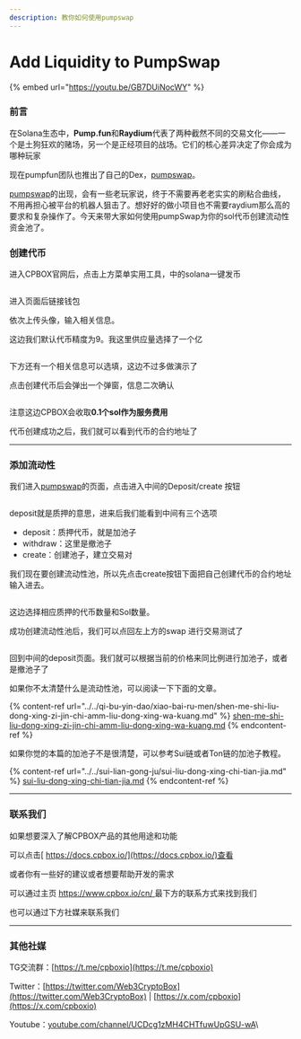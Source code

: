 ```yaml
---
description: 教你如何使用pumpswap
---
```


# Add Liquidity to PumpSwap

{% embed url="https://youtu.be/GB7DUiNocWY" %}

### 前言

在Solana生态中，**Pump.fun**和**Raydium**代表了两种截然不同的交易文化——一个是土狗狂欢的赌场，另一个是正经项目的战场。它们的核心差异决定了你会成为哪种玩家

现在pumpfun团队也推出了自己的Dex，[pumpswap](https://swap.pump.fun/)。

[pumpswap](https://swap.pump.fun/)的出现，会有一些老玩家说，终于不需要再老老实实的刷粘合曲线，不用再担心被平台的机器人狙击了。想好好的做小项目也不需要raydium那么高的要求和复杂操作了。今天来带大家如何使用pumpSwap为你的sol代币创建流动性资金池了。

### 创建代币

进入CPBOX官网后，点击上方菜单实用工具，中的solana一键发币

<figure><img src="../../../zh/.gitbook/assets/image.png" alt=""><figcaption></figcaption></figure>

进入页面后链接钱包

依次上传头像，输入相关信息。

这边我们默认代币精度为9。我这里供应量选择了一个亿

<figure><img src="../../../zh/.gitbook/assets/image%20(1).png" alt=""><figcaption></figcaption></figure>

下方还有一个相关信息可以选填，这边不过多做演示了

点击创建代币后会弹出一个弹窗，信息二次确认

<figure><img src="../../../zh/.gitbook/assets/image%20(2).png" alt=""><figcaption></figcaption></figure>

注意这边CPBOX会收取**0.1个sol作为服务费用**

代币创建成功之后，我们就可以看到代币的合约地址了

***

### 添加流动性

我们进入[pumpswap](https://swap.pump.fun/)的页面，点击进入中间的Deposit/create 按钮

<figure><img src="../../../zh/.gitbook/assets/image%20(3).png" alt=""><figcaption></figcaption></figure>

deposit就是质押的意思，进来后我们能看到中间有三个选项

* deposit：质押代币，就是加池子
* withdraw：这里是撤池子
* create：创建池子，建立交易对

我们现在要创建流动性池，所以先点击create按钮下面把自己创建代币的合约地址输入进去。

<figure><img src="../../../zh/.gitbook/assets/image%20(4).png" alt=""><figcaption></figcaption></figure>

这边选择相应质押的代币数量和Sol数量。

成功创建流动性池后，我们可以点回左上方的swap 进行交易测试了

<figure><img src="../../../zh/.gitbook/assets/image%20(5).png" alt=""><figcaption></figcaption></figure>

回到中间的deposit页面。我们就可以根据当前的价格来同比例进行加池子，或者是撤池子了

如果你不太清楚什么是流动性池，可以阅读一下下面的文章。

{% content-ref url="../../qi-bu-yin-dao/xiao-bai-ru-men/shen-me-shi-liu-dong-xing-zi-jin-chi-amm-liu-dong-xing-wa-kuang.md" %}
[shen-me-shi-liu-dong-xing-zi-jin-chi-amm-liu-dong-xing-wa-kuang.md](../../qi-bu-yin-dao/xiao-bai-ru-men/shen-me-shi-liu-dong-xing-zi-jin-chi-amm-liu-dong-xing-wa-kuang.md)
{% endcontent-ref %}

如果你觉的本篇的加池子不是很清楚，可以参考Sui链或者Ton链的加池子教程。

{% content-ref url="../../sui-lian-gong-ju/sui-liu-dong-xing-chi-tian-jia.md" %}
[sui-liu-dong-xing-chi-tian-jia.md](../../sui-lian-gong-ju/sui-liu-dong-xing-chi-tian-jia.md)
{% endcontent-ref %}

***

### 联系我们

如果想要深入了解CPBOX产品的其他用途和功能

可以点击[ https://docs.cpbox.io/](https://docs.cpbox.io/)查看

或者你有一些好的建议或者想要帮助开发的需求

可以通过主页 [https://www.cpbox.io/cn/ ](https://www.cpbox.io/cn/)最下方的联系方式来找到我们

也可以通过下方社媒来联系我们

***

### 其他社媒

TG交流群：[https://t.me/cpboxio](https://t.me/cpboxio)

Twitter：[https://twitter.com/Web3CryptoBox](https://twitter.com/Web3CryptoBox) | [https://x.com/cpboxio](https://x.com/cpboxio)

Youtube：[youtube.com/channel/UCDcg1zMH4CHTfuwUpGSU-wA](../../solana-gong-ju/solana-yi-jian-fa-bi.md)\\
